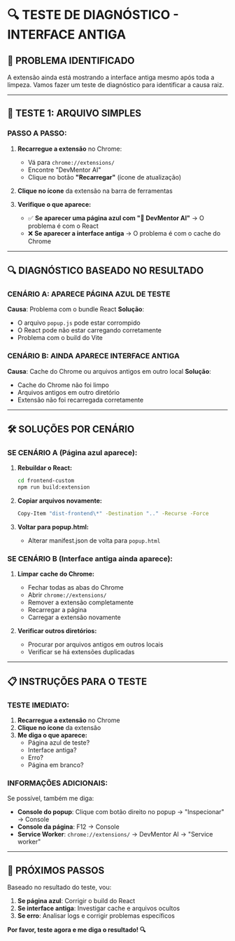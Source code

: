 # 🔍 TESTE DE DIAGNÓSTICO - INTERFACE ANTIGA

## 🚨 **PROBLEMA IDENTIFICADO**

A extensão ainda está mostrando a interface antiga mesmo após toda a limpeza. Vamos fazer um teste de diagnóstico para identificar a causa raiz.

---

## 🧪 **TESTE 1: ARQUIVO SIMPLES**

### **PASSO A PASSO:**

1. **Recarregue a extensão** no Chrome:
   - Vá para `chrome://extensions/`
   - Encontre "DevMentor AI"
   - Clique no botão **"Recarregar"** (ícone de atualização)

2. **Clique no ícone** da extensão na barra de ferramentas

3. **Verifique o que aparece:**
   - ✅ **Se aparecer uma página azul com "🚀 DevMentor AI"** → O problema é com o React
   - ❌ **Se aparecer a interface antiga** → O problema é com o cache do Chrome

---

## 🔍 **DIAGNÓSTICO BASEADO NO RESULTADO**

### **CENÁRIO A: APARECE PÁGINA AZUL DE TESTE**
**Causa**: Problema com o bundle React
**Solução**: 
- O arquivo `popup.js` pode estar corrompido
- O React pode não estar carregando corretamente
- Problema com o build do Vite

### **CENÁRIO B: AINDA APARECE INTERFACE ANTIGA**
**Causa**: Cache do Chrome ou arquivos antigos em outro local
**Solução**:
- Cache do Chrome não foi limpo
- Arquivos antigos em outro diretório
- Extensão não foi recarregada corretamente

---

## 🛠️ **SOLUÇÕES POR CENÁRIO**

### **SE CENÁRIO A (Página azul aparece):**

1. **Rebuildar o React:**
   ```bash
   cd frontend-custom
   npm run build:extension
   ```

2. **Copiar arquivos novamente:**
   ```bash
   Copy-Item "dist-frontend\*" -Destination ".." -Recurse -Force
   ```

3. **Voltar para popup.html:**
   - Alterar manifest.json de volta para `popup.html`

### **SE CENÁRIO B (Interface antiga ainda aparece):**

1. **Limpar cache do Chrome:**
   - Fechar todas as abas do Chrome
   - Abrir `chrome://extensions/`
   - Remover a extensão completamente
   - Recarregar a página
   - Carregar a extensão novamente

2. **Verificar outros diretórios:**
   - Procurar por arquivos antigos em outros locais
   - Verificar se há extensões duplicadas

---

## 📋 **INSTRUÇÕES PARA O TESTE**

### **TESTE IMEDIATO:**

1. **Recarregue a extensão** no Chrome
2. **Clique no ícone** da extensão
3. **Me diga o que aparece:**
   - Página azul de teste?
   - Interface antiga?
   - Erro?
   - Página em branco?

### **INFORMAÇÕES ADICIONAIS:**

Se possível, também me diga:
- **Console do popup**: Clique com botão direito no popup → "Inspecionar" → Console
- **Console da página**: F12 → Console
- **Service Worker**: `chrome://extensions/` → DevMentor AI → "Service worker"

---

## 🎯 **PRÓXIMOS PASSOS**

Baseado no resultado do teste, vou:

1. **Se página azul**: Corrigir o build do React
2. **Se interface antiga**: Investigar cache e arquivos ocultos
3. **Se erro**: Analisar logs e corrigir problemas específicos

**Por favor, teste agora e me diga o resultado! 🔍**











